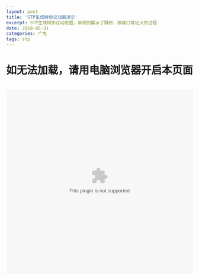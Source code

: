 ```yaml
---
layout: post
title: 'STP生成树协议动画演示'
excerpt: STP生成树协议动态图，直观的展示了跟桥、根端口等定义的过程
date: 2018-05-31
categories: 广电
tags: stp
---
```


# 如无法加载，请用电脑浏览器开启本页面

<code>
<embed src="https://youyefu.github.io/assets/img/stp.swf" width="100%" height="500">
